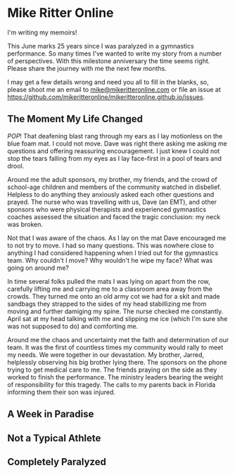 # Mike Ritter Online

I'm writing my memoirs!

This June marks 25 years since I was paralyzed in a gymnastics performance. So many times I've wanted to write my story from a number of perspectives. With this milestone anniversary the time seems right. Please share the journey with me the next few months.

I may get a few details wrong and need you all to fill in the blanks, so, please shoot me an email to mike@mikeritteronline.com or file an issue at https://github.com/mikeritteronline/mikeritteronline.github.io/issues.

## The Moment My Life Changed

*POP*! That deafening blast rang through my ears as I lay motionless on the blue foam mat. I could not move. Dave was right there asking me asking me questions and offering reassuring encouragement. I just knew I could not stop the tears falling from my eyes as I lay face-first in a pool of tears and drool.

Around me the adult sponsors, my brother, my friends, and the crowd of school-age children and members of the community watched in disbelief. Helpless to do anything they anxiously asked each other questions and prayed. The nurse who was travelling with us, Dave (an EMT), and other sponsors who were physical therapists and experienced gymnastics coaches assessed the situation and faced the tragic conclusion: my neck was broken.

Not that I was aware of the chaos. As I lay on the mat Dave encouraged me to not try to move. I had so many questions. This was nowhere close to anything I had considered happening when I tried out for the gymnastics team. Why couldn't I move? Why wouldn't he wipe my face? What was going on around me?

In time several folks pulled the mats I was lying on apart from the row, carefully lifting me and carrying me to a classroom area away from the crowds. They turned me onto an old army cot we had for a skit and made sandbags they strapped to the sides of my head stabillizing me from moving and further damiging my spine. The nurse checked me constantly. April sat at my head talking with me and slipping me ice (which I'm sure she was not supposed to do) and comforting me.

Around me the chaos and uncertainty met the faith and determination of our team. It was the first of countless times my community would rally to meet my needs. We were together in our devastation. My brother, Jarred, helplessly observing his big brother lying there. The sponsors on the phone trying to get medical care to me. The friends praying on the side as they worked to finish the performance. The ministry leaders bearing the weight of responsibility for this tragedy. The calls to my parents back in Florida informing them their son was injured.

## A Week in Paradise

## Not a Typical Athlete

## Completely Paralyzed